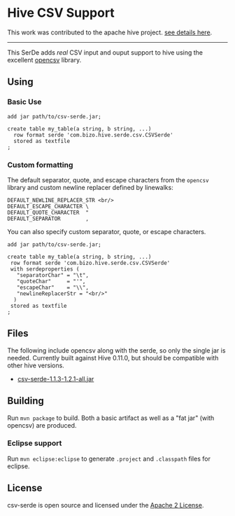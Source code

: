 # Hive CSV Support

This work was contributed to the apache hive project. [see details here](https://cwiki.apache.org/confluence/display/Hive/CSV+Serde).


-----


This SerDe adds *real* CSV input and ouput support to hive using the excellent [opencsv](http://opencsv.sourceforge.net/) library.

## Using


### Basic Use

```
add jar path/to/csv-serde.jar;

create table my_table(a string, b string, ...)
  row format serde 'com.bizo.hive.serde.csv.CSVSerde'
  stored as textfile
;
```

### Custom formatting

The default separator, quote, and escape characters from the `opencsv` library and custom newline replacer defined by linewalks:

```
DEFAULT_NEWLINE_REPLACER_STR <br/>
DEFAULT_ESCAPE_CHARACTER \
DEFAULT_QUOTE_CHARACTER  "
DEFAULT_SEPARATOR        ,
```

You can also specify custom separator, quote, or escape characters.

```
add jar path/to/csv-serde.jar;

create table my_table(a string, b string, ...)
 row format serde 'com.bizo.hive.serde.csv.CSVSerde'
 with serdeproperties (
   "separatorChar" = "\t",
   "quoteChar"     = "'",
   "escapeChar"    = "\\",
   "newlineReplacerStr = "<br/>"
  )	  
 stored as textfile
;
```

## Files

The following include opencsv along with the serde, so only the single jar is needed.  Currently built against Hive 0.11.0, but should be compatible with other hive versions.

* [csv-serde-1.1.3-1.2.1-all.jar](https://drone.io/github.com/ogrodnek/csv-serde/files/target/csv-serde-1.1.3-1.2.1-all.jar)


## Building

Run `mvn package` to build.  Both a basic artifact as well as a "fat jar" (with opencsv) are produced.

### Eclipse support

Run `mvn eclipse:eclipse` to generate `.project` and `.classpath` files for eclipse.


## License

csv-serde is open source and licensed under the [Apache 2 License](http://www.apache.org/licenses/LICENSE-2.0.html).


